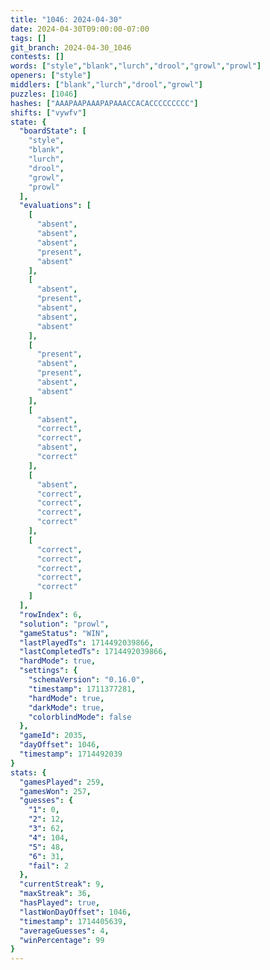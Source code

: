 ```yaml
---
title: "1046: 2024-04-30"
date: 2024-04-30T09:00:00-07:00
tags: []
git_branch: 2024-04-30_1046
contests: []
words: ["style","blank","lurch","drool","growl","prowl"]
openers: ["style"]
middlers: ["blank","lurch","drool","growl"]
puzzles: [1046]
hashes: ["AAAPAAPAAAPAPAAACCACACCCCCCCCC"]
shifts: ["vywfv"]
state: {
  "boardState": [
    "style",
    "blank",
    "lurch",
    "drool",
    "growl",
    "prowl"
  ],
  "evaluations": [
    [
      "absent",
      "absent",
      "absent",
      "present",
      "absent"
    ],
    [
      "absent",
      "present",
      "absent",
      "absent",
      "absent"
    ],
    [
      "present",
      "absent",
      "present",
      "absent",
      "absent"
    ],
    [
      "absent",
      "correct",
      "correct",
      "absent",
      "correct"
    ],
    [
      "absent",
      "correct",
      "correct",
      "correct",
      "correct"
    ],
    [
      "correct",
      "correct",
      "correct",
      "correct",
      "correct"
    ]
  ],
  "rowIndex": 6,
  "solution": "prowl",
  "gameStatus": "WIN",
  "lastPlayedTs": 1714492039866,
  "lastCompletedTs": 1714492039866,
  "hardMode": true,
  "settings": {
    "schemaVersion": "0.16.0",
    "timestamp": 1711377281,
    "hardMode": true,
    "darkMode": true,
    "colorblindMode": false
  },
  "gameId": 2035,
  "dayOffset": 1046,
  "timestamp": 1714492039
}
stats: {
  "gamesPlayed": 259,
  "gamesWon": 257,
  "guesses": {
    "1": 0,
    "2": 12,
    "3": 62,
    "4": 104,
    "5": 48,
    "6": 31,
    "fail": 2
  },
  "currentStreak": 9,
  "maxStreak": 36,
  "hasPlayed": true,
  "lastWonDayOffset": 1046,
  "timestamp": 1714405639,
  "averageGuesses": 4,
  "winPercentage": 99
}
---
```

<!-- more -->
